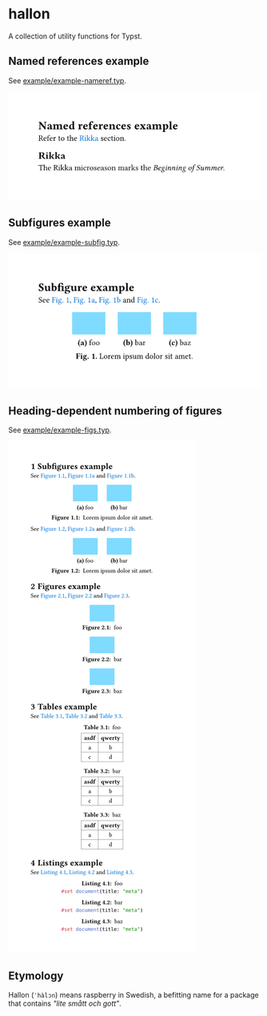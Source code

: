# hallon

A collection of utility functions for Typst.

## Named references example

See [example/example-nameref.typ](example/example-nameref.typ).

![Named references example](example/example-nameref.png)

## Subfigures example

See [example/example-subfig.typ](example/example-subfig.typ).

![Subfigures example](example/example-subfig.png)

## Heading-dependent numbering of figures

See [example/example-figs.typ](example/example-figs.typ).

![Heading-dependent numbering of figures](example/example-figs.png)

## Etymology

Hallon (`ˈhàlɔn`) means raspberry in Swedish, a befitting name for a package that contains *"lite smått och gott"*.
